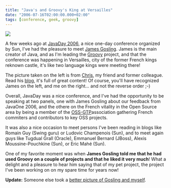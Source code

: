 ```yaml
---
title: "Java's and Groovy's King at Versailles"
date: "2006-07-16T02:00:00.000+02:00"
tags: [conference, geek, groovy]
---
```


![](/img/misc/javaday-gosling-laforge.jpg)

A few weeks ago at [JavaDay 2006](http://fr.sun.com/javaday2006/), a nice one-day conference organized by Sun, I've had the pleasure to meet [James Gosling](http://blogs.sun.com/roller/page/jag). James is the main creator of Java, and as I'm leading the [Groovy](http://groovy.codehaus.org/) project, and that the conference was happening in Versailles, city of the former French kings reknown castle, it's like two language kings were meeting there!

The picture taken on the left is from [Chris](http://userfriendly.free.fr/christopher/en/), my friend and former colleague. Read his [blog](http://userfriendly.free.fr/christopher/en/), it's full of great content! Of course, you'll have recognized James on the left, and me on the right... and not the reverse order ;-)

Overall, JavaDay was a nice conference, and I've had the opportunity to be speaking at two panels, one with James Gosling about our feedback from JavaOne 2006, and the othere on the French vitality in the Open Source area by being a member of the [OSS-GTP](http://www.ossgtp.org/)association gathering French commiters and contributors to key OSS projects.

It was also a nice occasion to meet persons I've been reading in blogs like Romain Guy (Swing guru) or Ludovic Champenois (Sun), and to meet again guys like Tugdual Grall (Oracle), Emmanuel Bernard (JBoss), Alexis Moussine-Pouchkine (Sun), or Eric Mahé (Sun).

One of my favorite moment was when **James Gosling told me that he had used Groovy on a couple of projects and that he liked it very much**! What a delight and a pleasure to hear him saying that of my pet project, the project I've been working on on my spare time for years now!

  
  
**Update:** Someone else took a [better picture of Gosling and myself](http://static.flickr.com/21/182667370_79811bd501_o.jpg).